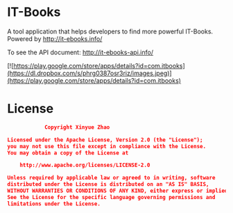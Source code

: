 IT-Books
======

A tool application that helps developers to find more powerful IT-Books. Powered by http://it-ebooks.info/

To see the API document:
http://it-ebooks-api.info/

[![https://play.google.com/store/apps/details?id=com.itbooks](https://dl.dropbox.com/s/phrg0387osr3riz/images.jpeg)](https://play.google.com/store/apps/details?id=com.itbooks)

License
======
```json
			Copyright Xinyue Zhao

Licensed under the Apache License, Version 2.0 (the "License");
you may not use this file except in compliance with the License.
You may obtain a copy of the License at

    http://www.apache.org/licenses/LICENSE-2.0

Unless required by applicable law or agreed to in writing, software
distributed under the License is distributed on an "AS IS" BASIS,
WITHOUT WARRANTIES OR CONDITIONS OF ANY KIND, either express or implied.
See the License for the specific language governing permissions and
limitations under the License.
```

 





